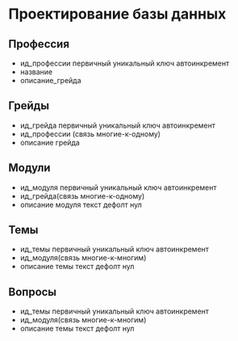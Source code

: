 # Проектирование базы данных

## Профессия

* ид_профессии первичный уникальный ключ автоинкремент
* название
* описание_грейда



## Грейды
* ид_грейда первичный уникальный ключ автоинкремент
* ид_профессии (связь многие-к-одному)
* описание грейда

## Модули
* ид_модуля первичный уникальный ключ автоинкремент
* ид_грейда(связь многие-к-одному)
* описание модуля текст дефолт нул

## Темы
* ид_темы первичный уникальный ключ автоинкремент
* ид_модуля(связь многие-к-многим)
* описание темы текст дефолт нул

## Вопросы

* ид_темы первичный уникальный ключ автоинкремент
* ид_модуля(связь многие-к-многим)
* описание темы текст дефолт нул





